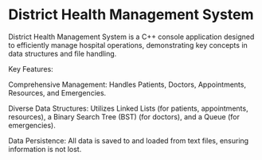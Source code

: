 # District Health Management System
District Health Management System is a C++ console application designed to efficiently manage hospital operations, demonstrating key concepts in data structures and file handling.

Key Features:

Comprehensive Management: Handles Patients, Doctors, Appointments, Resources, and Emergencies.

Diverse Data Structures: Utilizes Linked Lists (for patients, appointments, resources), a Binary Search Tree (BST) (for doctors), and a Queue (for emergencies).

Data Persistence: All data is saved to and loaded from text files, ensuring information is not lost.



